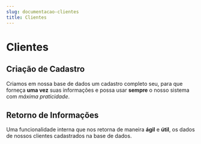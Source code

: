 ```yaml
---
slug: documentacao-clientes
title: Clientes
---
```


# Clientes

## Criação de Cadastro 

Criamos em nossa base de dados um cadastro completo seu, para que forneça **uma vez** suas informações e possa usar **sempre** o nosso sistema com _máxima praticidade_.

## Retorno de Informações

Uma funcionalidade interna que nos retorna de maneira **ágil** e **útil**, os dados de nossos clientes cadastrados na base de dados.